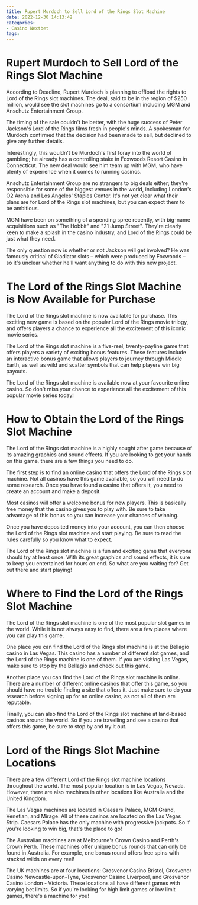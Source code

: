 ```yaml
---
title: Rupert Murdoch to Sell Lord of the Rings Slot Machine
date: 2022-12-30 14:13:42
categories:
- Casino Nextbet
tags:
---
```



#  Rupert Murdoch to Sell Lord of the Rings Slot Machine

According to Deadline, Rupert Murdoch is planning to offload the rights to Lord of the Rings slot machines. The deal, said to be in the region of $250 million, would see the slot machines go to a consortium including MGM and Anschutz Entertainment Group.

The timing of the sale couldn't be better, with the huge success of Peter Jackson's Lord of the Rings films fresh in people's minds. A spokesman for Murdoch confirmed that the decision had been made to sell, but declined to give any further details.

Interestingly, this wouldn't be Murdoch's first foray into the world of gambling; he already has a controlling stake in Foxwoods Resort Casino in Connecticut. The new deal would see him team up with MGM, who have plenty of experience when it comes to running casinos.

Anschutz Entertainment Group are no strangers to big deals either; they're responsible for some of the biggest venues in the world, including London's O2 Arena and Los Angeles' Staples Center. It's not yet clear what their plans are for Lord of the Rings slot machines, but you can expect them to be ambitious.

MGM have been on something of a spending spree recently, with big-name acquisitions such as "The Hobbit" and "21 Jump Street". They're clearly keen to make a splash in the casino industry, and Lord of the Rings could be just what they need.

The only question now is whether or not Jackson will get involved? He was famously critical of Gladiator slots – which were produced by Foxwoods – so it's unclear whether he'll want anything to do with this new project.

#  The Lord of the Rings Slot Machine is Now Available for Purchase

The Lord of the Rings slot machine is now available for purchase. This exciting new game is based on the popular Lord of the Rings movie trilogy, and offers players a chance to experience all the excitement of this iconic movie series.

The Lord of the Rings slot machine is a five-reel, twenty-payline game that offers players a variety of exciting bonus features. These features include an interactive bonus game that allows players to journey through Middle Earth, as well as wild and scatter symbols that can help players win big payouts.

The Lord of the Rings slot machine is available now at your favourite online casino. So don't miss your chance to experience all the excitement of this popular movie series today!

#  How to Obtain the Lord of the Rings Slot Machine

The Lord of the Rings slot machine is a highly sought after game because of its amazing graphics and sound effects. If you are looking to get your hands on this game, there are a few things you need to do.

The first step is to find an online casino that offers the Lord of the Rings slot machine. Not all casinos have this game available, so you will need to do some research. Once you have found a casino that offers it, you need to create an account and make a deposit.

Most casinos will offer a welcome bonus for new players. This is basically free money that the casino gives you to play with. Be sure to take advantage of this bonus so you can increase your chances of winning.

Once you have deposited money into your account, you can then choose the Lord of the Rings slot machine and start playing. Be sure to read the rules carefully so you know what to expect.

The Lord of the Rings slot machine is a fun and exciting game that everyone should try at least once. With its great graphics and sound effects, it is sure to keep you entertained for hours on end. So what are you waiting for? Get out there and start playing!

#  Where to Find the Lord of the Rings Slot Machine

The Lord of the Rings slot machine is one of the most popular slot games in the world. While it is not always easy to find, there are a few places where you can play this game.

One place you can find the Lord of the Rings slot machine is at the Bellagio casino in Las Vegas. This casino has a number of different slot games, and the Lord of the Rings machine is one of them. If you are visiting Las Vegas, make sure to stop by the Bellagio and check out this game.

Another place you can find the Lord of the Rings slot machine is online. There are a number of different online casinos that offer this game, so you should have no trouble finding a site that offers it. Just make sure to do your research before signing up for an online casino, as not all of them are reputable.

Finally, you can also find the Lord of the Rings slot machine at land-based casinos around the world. So if you are travelling and see a casino that offers this game, be sure to stop by and try it out.

#  Lord of the Rings Slot Machine Locations

There are a few different Lord of the Rings slot machine locations throughout the world. The most popular location is in Las Vegas, Nevada. However, there are also machines in other locations like Australia and the United Kingdom.

The Las Vegas machines are located in Caesars Palace, MGM Grand, Venetian, and Mirage. All of these casinos are located on the Las Vegas Strip. Caesars Palace has the only machine with progressive jackpots. So if you're looking to win big, that's the place to go!

The Australian machines are at Melbourne's Crown Casino and Perth's Crown Perth. These machines offer unique bonus rounds that can only be found in Australia. For example, one bonus round offers free spins with stacked wilds on every reel!

The UK machines are at four locations: Grosvenor Casino Bristol, Grosvenor Casino Newcastle-upon-Tyne, Grosvenor Casino Liverpool, and Grosvenor Casino London - Victoria. These locations all have different games with varying bet limits. So if you're looking for high limit games or low limit games, there's a machine for you!